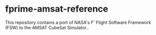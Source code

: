 # fprime-amsat-reference
This repository contains a port of NASA's F' Flight Software Framework (FSW) to the AMSAT CubeSat Simulator..
